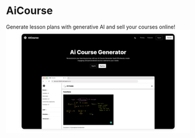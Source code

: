 # AiCourse
Generate lesson plans with generative AI and sell your courses online!
![Screenshot](/splash.png?raw=true "Preview")
